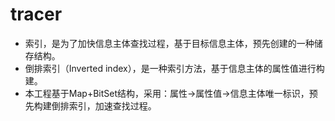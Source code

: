 # tracer
- 索引，是为了加快信息主体查找过程，基于目标信息主体，预先创建的一种储存结构。
- 倒排索引（Inverted index），是一种索引方法，基于信息主体的属性值进行构建。
- 本工程基于Map+BitSet结构，采用：属性->属性值->信息主体唯一标识，预先构建倒排索引，加速查找过程。
